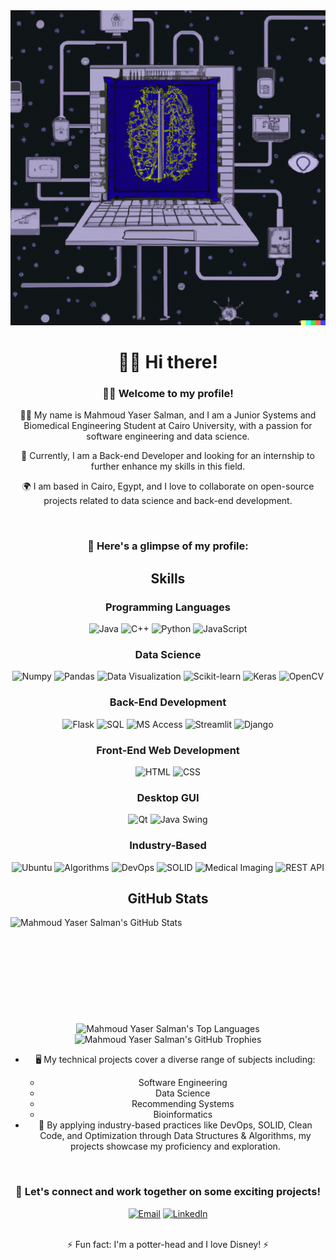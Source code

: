 <div align="center">
  <img src="assets\main.png">
 <h1>👋🏼 Hi there! </h1>
  <h3>👨‍💻 Welcome to my profile!</h3>
  <p>👨‍🎓 My name is Mahmoud Yaser Salman, and I am a Junior Systems and Biomedical Engineering Student at Cairo University, with a passion for software engineering and data science.</p>
  <p>💼 Currently, I am a Back-end Developer and looking for an internship to further enhance my skills in this field.</p>
  <p>🌍 I am based in Cairo, Egypt, and I love to collaborate on open-source projects related to data science and back-end development.</p>
  <br>
  <h3>👀 Here's a glimpse of my profile:</h3>

## Skills
### Programming Languages
![Java](https://img.shields.io/badge/Java-007396?style=flat-square&logo=java&logoColor=white)
![C++](https://img.shields.io/badge/C++-00599C?style=flat-square&logo=c%2B%2B&logoColor=white)
![Python](https://img.shields.io/badge/Python-3776AB?style=flat-square&logo=python&logoColor=white)
![JavaScript](https://img.shields.io/badge/JavaScript-F7DF1E?style=flat-square&logo=javascript&logoColor=black)

### Data Science
![Numpy](https://img.shields.io/badge/Numpy-013243?style=flat-square&logo=numpy&logoColor=white)
![Pandas](https://img.shields.io/badge/Pandas-150458?style=flat-square&logo=pandas&logoColor=white)
![Data Visualization](https://img.shields.io/badge/Data%20Visualization-FF9900?style=flat-square&logo=Tableau&logoColor=white)
![Scikit-learn](https://img.shields.io/badge/Scikit%20Learn-F7931E?style=flat-square&logo=scikit-learn&logoColor=white)
![Keras](https://img.shields.io/badge/Keras-D00000?style=flat-square&logo=Keras&logoColor=white)
![OpenCV](https://img.shields.io/badge/OpenCV-5C3EE8?style=flat-square&logo=opencv&logoColor=white)

### Back-End Development
![Flask](https://img.shields.io/badge/Flask-000000?style=flat-square&logo=flask&logoColor=white)
![SQL](https://img.shields.io/badge/SQL-4479A1?style=flat-square&logo=postgresql&logoColor=white)
![MS Access](https://img.shields.io/badge/MS%20Access-A4373A?style=flat-square&logo=microsoft-access&logoColor=white)
![Streamlit](https://img.shields.io/badge/Streamlit-FF4B4B?style=flat-square&logo=streamlit&logoColor=white)
![Django](https://img.shields.io/badge/Django-092E20?style=flat-square&logo=django&logoColor=white)

### Front-End Web Development
![HTML](https://img.shields.io/badge/HTML-E34F26?style=flat-square&logo=html5&logoColor=white)
![CSS](https://img.shields.io/badge/CSS-1572B6?style=flat-square&logo=css3&logoColor=white)
### Desktop GUI
![Qt](https://img.shields.io/badge/Qt-41CD52?style=flat-square&logo=qt&logoColor=white)
![Java Swing](https://img.shields.io/badge/Java%20Swing-007396?style=flat-square&logo=java&logoColor=white)

### Industry-Based

![Ubuntu](https://img.icons8.com/color/50/000000/ubuntu--v1.png)
![Algorithms](https://img.shields.io/badge/-Algorithms-green)
![DevOps](https://img.shields.io/badge/-DevOps-brightgreen)
![SOLID](https://img.shields.io/badge/-SOLID-blue)
![Medical Imaging](https://img.shields.io/badge/-Medical%20Imaging-inactive)
![REST API](https://img.icons8.com/fluency/50/000000/api-settings.png)

## GitHub Stats

<div>
  <img height="170" align="left" src="https://github-readme-stats.vercel.app/api?username=mahmoud1yaser&count_private=true&include_all_commits=true&show_icons=true&line_height=27&theme=dark" alt="Mahmoud Yaser Salman's GitHub Stats" />

  <img src="https://github-readme-stats.vercel.app/api/top-langs/?username=mahmoud1yaser&hide=TeX&layout=compact&langs_count=8&theme=dark" alt="Mahmoud Yaser Salman's Top Languages" />
  
  <img src="https://github-profile-trophy.vercel.app/?username=mahmoud1yaser&theme=darkhub" alt="Mahmoud Yaser Salman's GitHub Trophies" />
    
</div>



  <ul>
    <li>🖥️ My technical projects cover a diverse range of subjects including:</li>
    <ul>
      <li>Software Engineering</li>
      <li>Data Science</li>
      <li>Recommending Systems</li>
      <li>Bioinformatics</li>
    </ul>
    <li>🚀 By applying industry-based practices like DevOps, SOLID, Clean Code, and Optimization through Data Structures & Algorithms, my projects showcase my proficiency and exploration.</li>
  </ul>
  <br>
  <h3>👯 Let's connect and work together on some exciting projects!</h3>
  <a href="mailto:mahmoud.salman01@eng-st.cu.edu.eg"><img src="https://img.shields.io/badge/gmail-EA4335.svg?style=for-the-badge&logo=gmail&logoColor=white" alt="Email"></a>
  <a href="https://www.linkedin.com/in/mahmoud1yaser/"><img src="https://img.shields.io/badge/linkedin-%231DA1F2.svg?style=for-the-badge&logo=linkedin&logoColor=white" alt="LinkedIn"></a>
  <br><br>
  <p>⚡ Fun fact: I'm a potter-head and I love Disney! ⚡</p>
</div>
